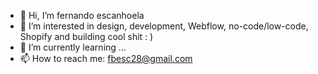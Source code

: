 - 👋 Hi, I’m fernando escanhoela
- 👀 I’m interested in design, development, Webflow, no-code/low-code, Shopify and building cool shit : )
- 🌱 I’m currently learning ...
- 📫 How to reach me: fbesc28@gmail.com

<!---
fbe28/fbe28 is a ✨ special ✨ repository because its `README.md` (this file) appears on your GitHub profile.
You can click the Preview link to take a look at your changes.
--->
